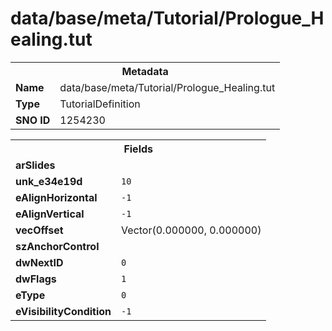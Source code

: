 <h1>data/base/meta/Tutorial/Prologue_Healing.tut</h1><table><tr><th colspan="100%">Metadata</th></tr><tr><td><b>Name</b></td><td>data/base/meta/Tutorial/Prologue_Healing.tut</td></tr><tr><td><b>Type</b></td><td>TutorialDefinition</td></tr><tr><td><b>SNO ID</b></td><td>1254230</td></tr></table>

<table><tr><th colspan="100%">Fields</th></tr><tr><td><b>arSlides</b></td><td></td></tr><tr><td><b>unk_e34e19d</b></td><td><code>10</code></td></tr><tr><td><b>eAlignHorizontal</b></td><td><code>-1</code></td></tr><tr><td><b>eAlignVertical</b></td><td><code>-1</code></td></tr><tr><td><b>vecOffset</b></td><td>Vector(0.000000, 0.000000)</td></tr><tr><td><b>szAnchorControl</b></td><td><code></code></td></tr><tr><td><b>dwNextID</b></td><td><code>0</code></td></tr><tr><td><b>dwFlags</b></td><td><code>1</code></td></tr><tr><td><b>eType</b></td><td><code>0</code></td></tr><tr><td><b>eVisibilityCondition</b></td><td><code>-1</code></td></tr></table>

